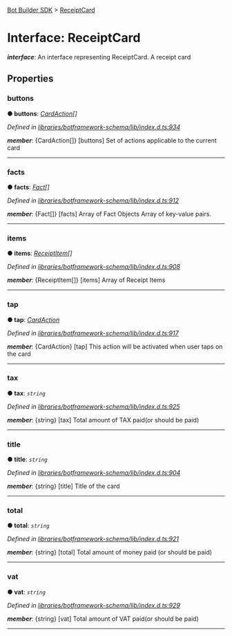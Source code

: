 [Bot Builder SDK](../README.md) > [ReceiptCard](../interfaces/botbuilder.receiptcard.md)



# Interface: ReceiptCard

*__interface__*: An interface representing ReceiptCard. A receipt card



## Properties
<a id="buttons"></a>

###  buttons

**●  buttons**:  *[CardAction](botbuilder.cardaction.md)[]* 

*Defined in [libraries/botframework-schema/lib/index.d.ts:934](https://github.com/Microsoft/botbuilder-js/blob/09ad751/libraries/botframework-schema/lib/index.d.ts#L934)*


*__member__*: {CardAction[]} [buttons] Set of actions applicable to the current card





___

<a id="facts"></a>

###  facts

**●  facts**:  *[Fact](botbuilder.fact.md)[]* 

*Defined in [libraries/botframework-schema/lib/index.d.ts:912](https://github.com/Microsoft/botbuilder-js/blob/09ad751/libraries/botframework-schema/lib/index.d.ts#L912)*


*__member__*: {Fact[]} [facts] Array of Fact Objects Array of key-value pairs.





___

<a id="items"></a>

###  items

**●  items**:  *[ReceiptItem](botbuilder.receiptitem.md)[]* 

*Defined in [libraries/botframework-schema/lib/index.d.ts:908](https://github.com/Microsoft/botbuilder-js/blob/09ad751/libraries/botframework-schema/lib/index.d.ts#L908)*


*__member__*: {ReceiptItem[]} [items] Array of Receipt Items





___

<a id="tap"></a>

###  tap

**●  tap**:  *[CardAction](botbuilder.cardaction.md)* 

*Defined in [libraries/botframework-schema/lib/index.d.ts:917](https://github.com/Microsoft/botbuilder-js/blob/09ad751/libraries/botframework-schema/lib/index.d.ts#L917)*


*__member__*: {CardAction} [tap] This action will be activated when user taps on the card





___

<a id="tax"></a>

###  tax

**●  tax**:  *`string`* 

*Defined in [libraries/botframework-schema/lib/index.d.ts:925](https://github.com/Microsoft/botbuilder-js/blob/09ad751/libraries/botframework-schema/lib/index.d.ts#L925)*


*__member__*: {string} [tax] Total amount of TAX paid(or should be paid)





___

<a id="title"></a>

###  title

**●  title**:  *`string`* 

*Defined in [libraries/botframework-schema/lib/index.d.ts:904](https://github.com/Microsoft/botbuilder-js/blob/09ad751/libraries/botframework-schema/lib/index.d.ts#L904)*


*__member__*: {string} [title] Title of the card





___

<a id="total"></a>

###  total

**●  total**:  *`string`* 

*Defined in [libraries/botframework-schema/lib/index.d.ts:921](https://github.com/Microsoft/botbuilder-js/blob/09ad751/libraries/botframework-schema/lib/index.d.ts#L921)*


*__member__*: {string} [total] Total amount of money paid (or should be paid)





___

<a id="vat"></a>

###  vat

**●  vat**:  *`string`* 

*Defined in [libraries/botframework-schema/lib/index.d.ts:929](https://github.com/Microsoft/botbuilder-js/blob/09ad751/libraries/botframework-schema/lib/index.d.ts#L929)*


*__member__*: {string} [vat] Total amount of VAT paid(or should be paid)





___


